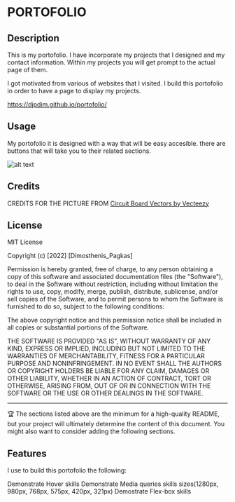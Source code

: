 # PORTOFOLIO

## Description

This is my portofolio.
I have incorporate my projects that I designed and my contact information.
Within my projects you will get prompt to the actual page of them.

I got motivated from various of websites that I visited.
I build this portofolio in order to have a page to display my projects.

https://djpdim.github.io/portofolio/

## Usage

My portofolio it is designed with a way that will be easy accesible.
there are buttons that will take you to their related sections.

![alt text](assets/images/dimos-portofolio.png)

## Credits

CREDITS FOR THE PICTURE FROM <a href="https://www.vecteezy.com/free-vector/circuit-board">Circuit Board Vectors by Vecteezy</a>

## License

MIT License

Copyright (c) [2022] [Dimosthenis_Pagkas]

Permission is hereby granted, free of charge, to any person obtaining a copy
of this software and associated documentation files (the "Software"), to deal
in the Software without restriction, including without limitation the rights
to use, copy, modify, merge, publish, distribute, sublicense, and/or sell
copies of the Software, and to permit persons to whom the Software is
furnished to do so, subject to the following conditions:

The above copyright notice and this permission notice shall be included in all
copies or substantial portions of the Software.

THE SOFTWARE IS PROVIDED "AS IS", WITHOUT WARRANTY OF ANY KIND, EXPRESS OR
IMPLIED, INCLUDING BUT NOT LIMITED TO THE WARRANTIES OF MERCHANTABILITY,
FITNESS FOR A PARTICULAR PURPOSE AND NONINFRINGEMENT. IN NO EVENT SHALL THE
AUTHORS OR COPYRIGHT HOLDERS BE LIABLE FOR ANY CLAIM, DAMAGES OR OTHER
LIABILITY, WHETHER IN AN ACTION OF CONTRACT, TORT OR OTHERWISE, ARISING FROM,
OUT OF OR IN CONNECTION WITH THE SOFTWARE OR THE USE OR OTHER DEALINGS IN THE
SOFTWARE.

---

🏆 The sections listed above are the minimum for a high-quality README, but your project will ultimately determine the content of this document. You might also want to consider adding the following sections.

## Features

I use to build this portofolio the following:

Demonstrate Hover skills
Demonstrate Media queries skills sizes(1280px, 980px, 768px, 575px, 420px, 321px)
Demostrate Flex-box skills
